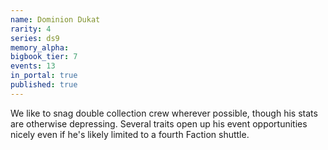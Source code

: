 ```yaml
---
name: Dominion Dukat
rarity: 4
series: ds9
memory_alpha:
bigbook_tier: 7
events: 13
in_portal: true
published: true
---
```


We like to snag double collection crew wherever possible, though his stats are otherwise depressing. Several traits open up his event opportunities nicely even if he's likely limited to a fourth Faction shuttle.
